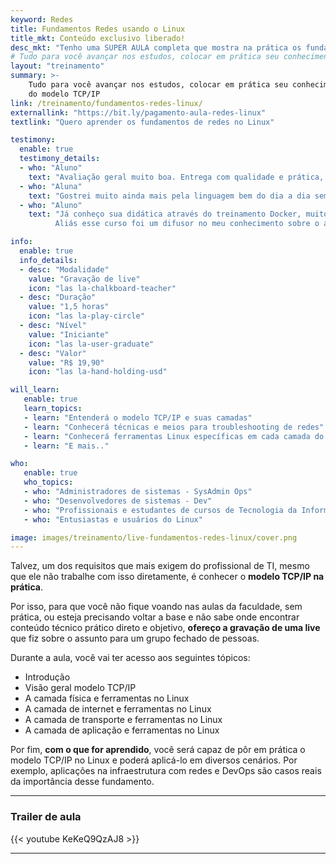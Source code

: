 ```yaml
---
keyword: Redes
title: Fundamentos Redes usando o Linux
title_mkt: Conteúdo exclusivo liberado! 
desc_mkt: "Tenho uma SUPER AULA completa que mostra na prática os fundamentos de redes no Linux. São quase 2h de pura imersão nesse fundamento tão importante para que área técnica de TI."
# Tudo para você avançar nos estudos, colocar em prática seu conhecimento e sair da inércia em relação ao fundamentos do modelo TCP/IP
layout: "treinamento"
summary: >-
    Tudo para você avançar nos estudos, colocar em prática seu conhecimento e sair da inércia em relação aos fundamentos
    do modelo TCP/IP
link: /treinamento/fundamentos-redes-linux/
externallink: "https://bit.ly/pagamento-aula-redes-linux"
textlink: "Quero aprender os fundamentos de redes no Linux"

testimony:
  enable: true
  testimony_details:
  - who: "Aluno"
    text: "Avaliação geral muito boa. Entrega com qualidade e prática, o famoso direto ao ponto!"
  - who: "Aluna"
    text: "Gostrei muito ainda mais pela linguagem bem do dia a dia sem rodeios" 
  - who: "Aluno"
    text: "Já conheço sua didática através do treinamento Docker, muito boa! 
          Aliás esse curso foi um difusor no meu conhecimento sobre o assunto."

info:
  enable: true
  info_details:
  - desc: "Modalidade"
    value: "Gravação de live"
    icon: "las la-chalkboard-teacher"
  - desc: "Duração"
    value: "1,5 horas"
    icon: "las la-play-circle"
  - desc: "Nível"
    value: "Iniciante"
    icon: "las la-user-graduate"
  - desc: "Valor"
    value: "R$ 19,90"
    icon: "las la-hand-holding-usd"

will_learn:
   enable: true
   learn_topics:
   - learn: "Entenderá o modelo TCP/IP e suas camadas"
   - learn: "Conhecerá técnicas e meios para troubleshooting de redes"
   - learn: "Conhecerá ferramentas Linux específicas em cada camada do modelo TCP/IP (física, internet, transporte e aplicação)"
   - learn: "E mais.."

who:
   enable: true
   who_topics:
   - who: "Administradores de sistemas - SysAdmin Ops"
   - who: "Desenvolvedores de sistemas - Dev"
   - who: "Profissionais e estudantes de cursos de Tecnologia da Informação"
   - who: "Entusiastas e usuários do Linux"

image: images/treinamento/live-fundamentos-redes-linux/cover.png
---
```


Talvez, um dos requisitos que mais exigem do profissional de TI, mesmo que ele não trabalhe com isso diretamente, 
é conhecer o **modelo TCP/IP na prática**. 

Por isso, para que você não fique voando nas aulas da faculdade, sem prática, ou esteja precisando voltar a base e não sabe 
onde encontrar conteúdo técnico prático direto e objetivo, **ofereço a gravação de uma live** que fiz sobre o assunto para um grupo fechado de pessoas.

Durante a aula, você vai ter acesso aos seguintes tópicos:

- Introdução
- Visão geral modelo TCP/IP
- A camada física e ferramentas no Linux
- A camada de internet e ferramentas no Linux
- A camada de transporte e ferramentas no Linux
- A camada de aplicação e ferramentas no Linux

Por fim, **com o que for aprendido**, você será capaz de pôr em prática o modelo TCP/IP no Linux e poderá aplicá-lo em diversos cenários. 
Por exemplo, aplicações na infraestrutura com redes e DevOps são casos reais da importância desse fundamento.

---

### Trailer de aula

{{< youtube KeKeQ9QzAJ8 >}}

---
